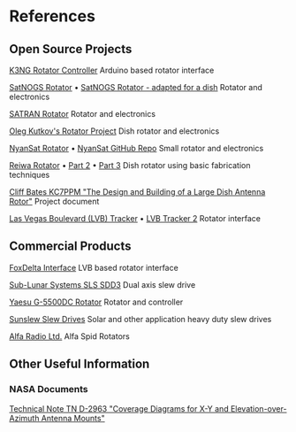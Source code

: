 # References

## Open Source Projects

[K3NG Rotator Controller](https://github.com/k3ng/k3ng_rotator_controller) Arduino based rotator interface

[SatNOGS Rotator](https://satnogs.org/documentation/projects/) &bull; [SatNOGS Rotator - adapted for a dish](https://community.libre.space/t/v3-1-dc-rotator/1145) Rotator and electronics

[SATRAN Rotator](https://www.satran.io) Rotator and electronics

[Oleg Kutkov's Rotator Project](https://olegkutkov.me/2021/02/11/small-satellite-dish-with-rotator/) Dish rotator and electronics

[NyanSat Rotator](https://nyan-sat.com/chapter0.html) &bull; [NyanSat GitHub Repo](https://github.com/RedBalloonShenanigans/antenny) Small rotator and electronics 

[Reiwa Rotator](https://reiwaembedded.com/mobile-satellite-ground-station-part-1-design-concept/) &bull; [Part 2](https://reiwaembedded.com/mobile-satellite-ground-station-part-2-assembly/) &bull; [Part 3](https://reiwaembedded.com/dish-antenna-rotatorpart-3-integration/) Dish rotator using basic fabrication techniques

[Cliff Bates KC7PPM "The Design and Building of a Large Dish Antenna Rotor"](https://www.radio-astronomy.org/pdf/LargeRadioAstronomyDishAntennaRotor_Bates_full_final.pdf) Project document

[Las Vegas Boulevard (LVB) Tracker](http://www.g6lvb.com/Articles/LVBTracker/index.htm) &bull; [LVB Tracker 2](http://www.g6lvb.com/Articles/LVBTracker2/index.htm) Rotator interface


## Commercial Products

[FoxDelta Interface](https://www.foxdelta.com/products/satellite.htm) LVB based rotator interface

[Sub-Lunar Systems SLS SDD3](https://sub-lunar.com/products) Dual axis slew drive

[Yaesu G-5500DC Rotator](https://www.yaesu.com/indexVS.cfm?cmd=DisplayProducts&ProdCatID=104&encProdID=79A89CEC477AA3B819EE02831F3FD5B8&DivisionID=65&isArchived=0) Rotator and controller

[Sunslew Slew Drives](http://www.sunslewdrive.com) Solar and other application heavy duty slew drives

[Alfa Radio Ltd.](http://www.alfaradio.ca/) Alfa Spid Rotators


## Other Useful Information

### NASA Documents
[Technical Note TN D-2963 "Coverage Diagrams for X-Y and Elevation-over-Azimuth Antenna Mounts"](https://ntrs.nasa.gov/api/citations/19650021134/downloads/19650021134.pdf)


